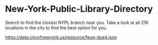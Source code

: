 # New-York-Public-Library-Directory 

Search to find the closest NYPL branch near you. Take a look at all 216 locations in the city to find the best option for you.


https://data.cityofnewyork.us/resource/feuq-due4.json

